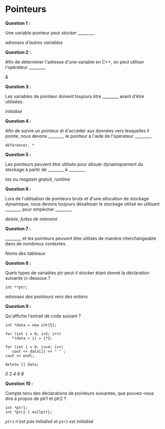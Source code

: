 # Pointeurs

**Question 1 :**

Une variable pointeur peut stocker ________.

*adresses d'autres variables*

**Question 2 :**

Afin de déterminer l'adresse d'une variable en C++, on peut utiliser l'opérateur ________.

*&*

**Question 3 :**

Les variables de pointeur doivent toujours être ________ avant d'être utilisées.

*initialisé*

**Question 4 :**

Afin de suivre un pointeur et d'accéder aux données vers lesquelles il pointe, nous devons ________ le pointeur à l'aide de l'opérateur ________.

```
déférencer, *
```

**Question 5 :**

Les pointeurs peuvent être utilisés pour allouer dynamiquement du stockage à partir de ________ à ________.

*tas ou magasin gratuit, runtime*

**Question 6 :**

Lors de l'utilisation de pointeurs bruts et d'une allocation de stockage dynamique, nous devons toujours désallouer le stockage utilisé en utilisant ________ pour empêcher ________.


*delete, fuites de mémoire*

**Question 7 :**

________ et les pointeurs peuvent être utilisés de manière interchangeable dans de nombreux contextes.

*Noms des tableaux*

**Question 8 :**

Quels types de variables ptr peut-il stocker étant donné la déclaration suivante ci-dessous ?

`int **ptr;`

*adresses des pointeurs vers des entiers*

**Question 9 :**

Qu'affiche l'extrait de code suivant ?

```
int *data = new int[5];
 
for (int i = 0; i<5; i++)
   *(data + i) = i*2;
 
for (int i = 0; i<=4; i++)
   cout << data[i] << " " ;
cout << endl;   
 
delete [] data;
```

*0 2 4 6 8*

**Question 10 :**

Compte tenu des déclarations de pointeurs suivantes, que pouvez-vous dire à propos de ptr1 et ptr2 ?

```
int *ptr1;
int *ptr2 { nullptr};
```

*`ptr1` n'est pas initialisé et `ptr2` est initialisé*

















